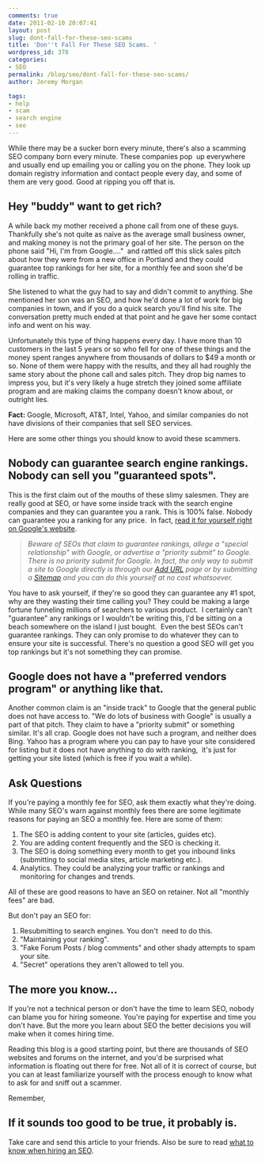 ```yaml
---
comments: true
date: 2011-02-10 20:07:41
layout: post
slug: dont-fall-for-these-seo-scams
title: 'Don''t Fall For These SEO Scams. '
wordpress_id: 378
categories:
- SEO
permalink: /blog/seo/dont-fall-for-these-seo-scams/
author: Jeremy Morgan

tags:
- help
- scam
- search engine
- seo
---
```


While there may be a sucker born every minute, there's also a scamming SEO company born every minute. These companies pop  up everywhere and usually end up emailing you or calling you on the phone. They look up domain registry information and contact people every day, and some of them are very good. Good at ripping you off that is.


## Hey "buddy" want to get rich?


A while back my mother received a phone call from one of these guys. Thankfully she's not quite as naive as the average small business owner, and making money is not the primary goal of her site. The person on the phone said "Hi, I'm from Google...."  and rattled off this slick sales pitch about how they were from a new office in Portland and they could guarantee top rankings for her site, for a monthly fee and soon she'd be rolling in traffic.

She listened to what the guy had to say and didn't commit to anything. She mentioned her son was an SEO, and how he'd done a lot of work for big companies in town, and if you do a quick search you'll find his site. The conversation pretty much ended at that point and he gave her some contact info and went on his way.

Unfortunately this type of thing happens every day. I have more than 10 customers in the last 5 years or so who fell for one of these things and the money spent ranges anywhere from thousands of dollars to $49 a month or so. None of them were happy with the results, and they all had roughly the same story about the phone call and sales pitch. They drop big names to impress you, but it's very likely a huge stretch they joined some affiliate program and are making claims the company doesn't know about, or outright lies.

**Fact:** Google, Microsoft, AT&T, Intel, Yahoo, and similar companies do not have divisions of their companies that sell SEO services.

Here are some other things you should know to avoid these scammers.


## Nobody can guarantee search engine rankings. Nobody can sell you "guaranteed spots".


This is the first claim out of the mouths of these slimy salesmen. They are really good at SEO, or have some inside track with the search engine companies and they can guarantee you a rank. This is 100% false. Nobody can guarantee you a ranking for any price.  In fact, [read it for yourself right on Google's website](http://www.google.com/support/webmasters/bin/answer.py?hl=en&answer=35291).


> _Beware of SEOs that claim to guarantee rankings, allege a "special relationship" with Google, or advertise a "priority submit" to Google. There is no priority submit for Google. In fact, the only way to submit a site to Google directly is through our [Add URL](http://www.google.com/addurl/?continue=/addurl) page or by submitting a [Sitemap](http://www.google.com/support/webmasters/bin/answer.py?answer=40318) and you can do this yourself at no cost whatsoever._


You have to ask yourself, if they're so good they can guarantee any #1 spot, why are they wasting their time calling you? They could be making a large fortune funneling millions of searchers to various product.  I certainly can't "guarantee" any rankings or I wouldn't be writing this, I'd be sitting on a beach somewhere on the island I just bought.  Even the best SEOs can't guarantee rankings. They can only promise to do whatever they can to ensure your site is successful. There's no question a good SEO will get you top rankings but it's not something they can promise.


## Google does not have a "preferred vendors program" or anything like that.


Another common claim is an "inside track" to Google that the general public does not have access to. "We do lots of business with Google" is usually a part of that pitch. They claim to have a "priority submit" or something similar. It's all crap. Google does not have such a program, and neither does Bing. Yahoo has a program where you can pay to have your site considered for listing but it does not have anything to do with ranking,  it's just for getting your site listed (which is free if you wait a while).


## **Ask Questions**


If you're paying a monthly fee for SEO, ask them exactly what they're doing. While many SEO's warn against monthly fees there are some legitimate reasons for paying an SEO a monthly fee. Here are some of them:

1. The SEO is adding content to your site (articles, guides etc).
2. You are adding content frequently and the SEO is checking it.
3. The SEO is doing something every month to get you inbound links (submitting to social media sites, article marketing etc.).
4. Analytics. They could be analyzing your traffic or rankings and monitoring for changes and trends.

All of these are good reasons to have an SEO on retainer. Not all "monthly fees" are bad.

But don't pay an SEO for:

1. Resubmitting to search engines. You don't  need to do this.
2. "Maintaining your ranking".
3. "Fake Forum Posts / blog comments" and other shady attempts to spam your site.
4. "Secret" operations they aren't allowed to tell you.


## The more you know...


If you're not a technical person or don't have the time to learn SEO, nobody can blame you for hiring someone. You're paying for expertise and time you don't have. But the more you learn about SEO the better decisions you will make when it comes hiring time.

Reading this blog is a good starting point, but there are thousands of SEO websites and forums on the internet, and you'd be surprised what information is floating out there for free. Not all of it is correct of course, but you can at least familiarize yourself with the process enough to know what to ask for and sniff out a scammer.

Remember,


## If it sounds too good to be true, it probably is.


Take care and send this article to your friends. Also be sure to read [what to know when hiring an SEO](http://www.jeremymorgan.com/search-engine-optimization/what-you-should-know-before-hiring-an-seo/).
